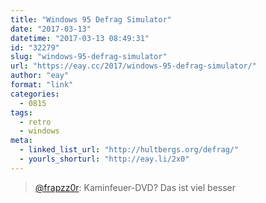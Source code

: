 ```yaml
---
title: "Windows 95 Defrag Simulator"
date: "2017-03-13"
datetime: "2017-03-13 08:49:31"
id: "32279"
slug: "windows-95-defrag-simulator"
url: "https://eay.cc/2017/windows-95-defrag-simulator/"
author: "eay"
format: "link"
categories:
  - 0815
tags:
  - retro
  - windows
meta:
  - linked_list_url: "http://hultbergs.org/defrag/"
  - yourls_shorturl: "http://eay.li/2x0"
---
```


> [@frapzz0r](https://twitter.com/frapzz0r/status/840797474956558336): Kaminfeuer-DVD? Das ist viel besser
